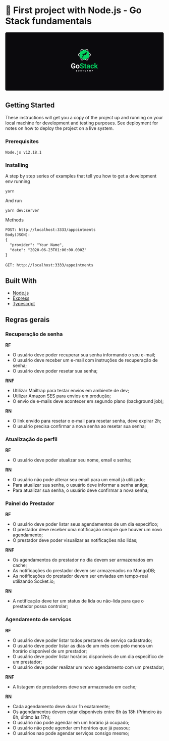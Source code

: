 # 🚀 First project with Node.js - Go Stack fundamentals

![First project with Node.js](img/bg-goStack.png "First project with Node.js")

## Getting Started

These instructions will get you a copy of the project up and running on your local machine for development and testing purposes. See deployment for notes on how to deploy the project on a live system.

### Prerequisites

```
Node.js v12.18.1
```

### Installing

A step by step series of examples that tell you how to get a development env running

```
yarn
```

And run

```
yarn dev:server
```

Methods

```
POST: http://localhost:3333/appointments
Body(JSON):
{
  "provider": "Your Name",
  "date": "2020-06-23T01:00:00.000Z"
}

GET: http://localhost:3333/appointments
```


## Built With

* [Node.js](https://nodejs.org/en/)
* [Express](https://expressjs.com/)
* [Typescript](https://www.typescriptlang.org/)

## Regras gerais

### Recuperação de senha

**RF**

- O usuário deve poder recuperar sua senha informando o seu e-mail;
- O usuário deve receber um e-mail com instruções de recuperação de senha;
- O usuário deve poder resetar sua senha;

**RNF**

- Utilizar Mailtrap para testar envios em ambiente de dev;
- Utilizar Amazon SES para envios em produção;
- O envio de e-mails deve acontecer em segundo plano (background job);

**RN**

- O link envido para resetar o e-mail para resetar senha, deve expirar 2h;
- O usuário precisa confirmar a nova senha ao resetar sua senha;

### Atualização do perfil

**RF**

- O usuário deve poder atualizar seu nome, email e senha;

**RN**

- O usuário não pode alterar seu email para um email já utilizado;
- Para atualizar sua senha, o usuário deve informar a senha antiga;
- Para atualizar sua senha, o usuário deve confirmar a nova senha;

### Painel do Prestador

**RF**

- O usuário deve poder listar seus agendamentos de um dia específico;
- O prestador deve receber uma notificação sempre que houver um novo agendamento;
- O prestador deve poder visualizar as notificações não lidas;

**RNF**

- Os agendamentos do prestador no dia devem ser armazenados em cache;
- As notificações do prestador devem ser armazenados no MongoDB;
- As notificações do prestador devem ser enviadas em tempo-real utilizando Socket.io;

**RN**

- A notificação deve ter um status de lida ou não-lida para que o prestador possa controlar;

### Agendamento de serviços

**RF**

- O usuário deve poder listar todos prestares de serviço cadastrado;
- O usuário deve poder listar as dias de um mês com pelo menos um horário disponível de um prestador;
- O usuário deve poder listar horários disponíveis de um dia específico de um prestador;
- O usuário deve poder realizar um novo agendamento com um prestador;

**RNF**

- A listagem de prestadores deve ser armazenada em cache;


**RN**

- Cada agendamento deve durar 1h exatamente;
- Os agendamentos devem estar disponíveis entre 8h às 18h (Primeiro às 8h, último às 17h);
- O usuário não pode agendar em um horário já ocupado;
- O usuário não pode agendar em horários que já passou;
- O usuários nao pode agendar serviços consigo mesmo;
